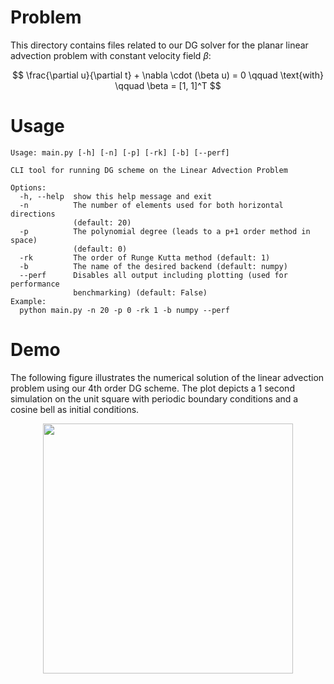 # Problem

This directory contains files related to our DG solver for the planar linear advection problem with constant velocity field $\beta$:

$$
\frac{\partial u}{\partial t} + \nabla \cdot (\beta u) = 0 \qquad \text{with} \qquad \beta = [1, 1]^T
$$

# Usage
```
Usage: main.py [-h] [-n] [-p] [-rk] [-b] [--perf]

CLI tool for running DG scheme on the Linear Advection Problem

Options:
  -h, --help  show this help message and exit
  -n          The number of elements used for both horizontal directions
              (default: 20)
  -p          The polynomial degree (leads to a p+1 order method in space)
              (default: 0)
  -rk         The order of Runge Kutta method (default: 1)
  -b          The name of the desired backend (default: numpy)
  --perf      Disables all output including plotting (used for performance
              benchmarking) (default: False)
Example:
  python main.py -n 20 -p 0 -rk 1 -b numpy --perf
```

# Demo

The following figure illustrates the numerical solution of the linear advection problem using our 4th order DG scheme.
The plot depicts a 1 second simulation on the unit square with periodic boundary conditions and a cosine bell as initial conditions.



<p align="center">
  <img width="400" height="400" src="https://user-images.githubusercontent.com/58524567/183125781-918d5460-6e8d-4df6-98d4-d533c751e029.gif">
</p>



